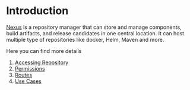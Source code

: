 # Introduction

[Nexus](https://www.sonatype.com/products/repository-pro) is a repository manager that can store and manage components, build artifacts, and release candidates in one central location. It can host multiple type of repositories like docker, Helm, Maven and more.

Here you can find more details

1. [Accessing Repository](./06-accessing-repository.md)
2. [Permissions](./03-permissions.md)
3. [Routes](./04-routes.md)
4. [Use Cases](./05-FAQ.md)
